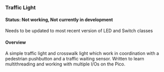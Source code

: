 ### Traffic Light

#### Status: Not working, Not currently in development
Needs to be updated to most recent version of LED and Switch classes

#### Overview
A simple traffic light and crosswalk light which work in coordination with a pedestrian
pushbutton and a traffic waiting sensor. Written to learn multithreading and working with multiple I/Os on the Pico.